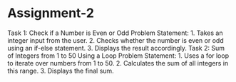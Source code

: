 # Assignment-2
Task 1: Check if a Number is Even or Odd
    Problem Statement: 
    1. 	Takes an integer input from the user.
    2. 	Checks whether the number is even or odd using an if-else statement.
    3. 	Displays the result accordingly.
Task 2: Sum of Integers from 1 to 50 Using a Loop
    Problem Statement:
    1.   Uses a for loop to iterate over numbers from 1 to 50.
    2.   Calculates the sum of all integers in this range.
    3.   Displays the final sum.
